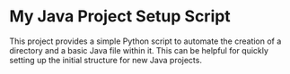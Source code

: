# My Java Project Setup Script

This project provides a simple Python script to automate the creation of a directory and a basic Java file within it. This can be helpful for quickly setting up the initial structure for new Java projects.
